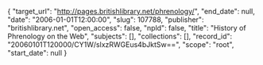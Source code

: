 {
  "target_url": "http://pages.britishlibrary.net/phrenology/", 
  "end_date": null, 
  "date": "2006-01-01T12:00:00", 
  "slug": 107788, 
  "publisher": "britishlibrary.net", 
  "open_access": false, 
  "npld": false, 
  "title": "History of Phrenology on the Web", 
  "subjects": [], 
  "collections": [], 
  "record_id": "20060101T120000/CY1W/slxzRWGEus4bJktSw==", 
  "scope": "root", 
  "start_date": null
}

